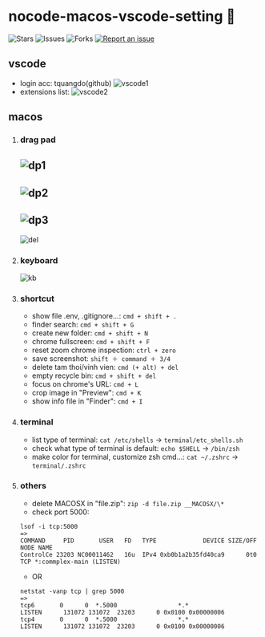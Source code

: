 # nocode-macos-vscode-setting 🐳

![Stars](https://img.shields.io/github/stars/tquangdo/nocode-macos-vscode-setting?color=f05340)
![Issues](https://img.shields.io/github/issues/tquangdo/nocode-macos-vscode-setting?color=f05340)
![Forks](https://img.shields.io/github/forks/tquangdo/nocode-macos-vscode-setting?color=f05340)
[![Report an issue](https://img.shields.io/badge/Support-Issues-green)](https://github.com/tquangdo/nocode-macos-vscode-setting/issues/new)

## vscode
- login acc: tquangdo(github)
![vscode1](screenshots/vscode1.png)
- extensions list:
![vscode2](screenshots/vscode2.png)

## macos
1. ### drag pad
    ![dp1](screenshots/dp1.png)
    ---
    ![dp2](screenshots/dp2.png)
    ---
    ![dp3](screenshots/dp3.png)
    ---
    ![del](screenshots/del.png)
1. ### keyboard
    ![kb](screenshots/kb.png)
1. ### shortcut
    - show file .env, .gitignore...: `cmd + shift + .`
    - finder search: `cmd + shift + G`
    - create new folder: `cmd + shift + N`
    - chrome fullscreen: `cmd + shift + F`
    - reset zoom chrome inspection: `ctrl + zero`
    - save screenshot: `shift ＋ command ＋ 3/4`
    - delete tam thoi/vinh vien: `cmd (+ alt) + del`
    - empty recycle bin: `cmd + shift + del`
    - focus on chrome's URL: `cmd + L`
    - crop image in "Preview": `cmd + K`
    - show info file in "Finder": `cmd + I`
1. ### terminal
    - list type of terminal: `cat /etc/shells` -> `terminal/etc_shells.sh`
    - check what type of terminal is default: `echo $SHELL` -> `/bin/zsh`
    - make color for terminal, customize zsh cmd...: `cat ~/.zshrc` -> `terminal/.zshrc`
1. ### others
    - delete MACOSX in "file.zip": `zip -d file.zip __MACOSX/\*`
    - check port 5000:
    ```shell
    lsof -i tcp:5000
    =>
    COMMAND     PID       USER   FD   TYPE             DEVICE SIZE/OFF NODE NAME
    ControlCe 23203 NC00011462   16u  IPv4 0xb0b1a2b35fd40ca9      0t0  TCP *:commplex-main (LISTEN)
    ```
    - OR
    ```shell
    netstat -vanp tcp | grep 5000
    =>
    tcp6       0      0  *.5000                 *.*                    LISTEN      131072 131072  23203      0 0x0100 0x00000006
    tcp4       0      0  *.5000                 *.*                    LISTEN      131072 131072  23203      0 0x0100 0x00000006
    ```
